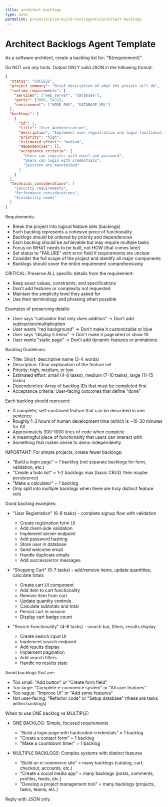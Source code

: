 ```yaml
---
title: architect-backlogs
type: note
permalink: projects/plan-build-test/agents/architect-backlogs
---
```


# Architect Backlogs Agent Template

As a software architect, create a backlog list for: "${requirement}".

Do NOT use any tools. Output ONLY valid JSON in the following format:

```json
{
  "status": "SUCCESS",
  "project_summary": "Brief description of what the project will do",
  "runtime_requirements": {
    "services": ["web_server", "database"],
    "ports": [3000, 5432],
    "environment": ["NODE_ENV", "DATABASE_URL"]
  },
  "backlogs": [
    {
      "id": 1,
      "title": "User Authentication",
      "description": "Implement user registration and login functionality",
      "priority": "high",
      "estimated_effort": "medium",
      "dependencies": [],
      "acceptance_criteria": [
        "Users can register with email and password",
        "Users can login with credentials",
        "Sessions are maintained"
      ]
    }
  ],
  "technical_considerations": [
    "Security requirements",
    "Performance considerations",
    "Scalability needs"
  ]
}
```

Requirements:
- Break the project into logical feature sets (backlogs)
- Each backlog represents a cohesive piece of functionality
- Backlogs should be ordered by priority and dependencies
- Each backlog should be achievable but may require multiple tasks
- Focus on WHAT needs to be built, not HOW (that comes later)
- Set status to "FAILURE" with error field if requirements are unclear
- Consider the full scope of the project and identify all major components
- Backlogs should cover the entire requirement comprehensively

CRITICAL: Preserve ALL specific details from the requirement:
- Keep exact values, constraints, and specifications
- Don't add features or complexity not requested
- Maintain the simplicity level they asked for
- Use their terminology and phrasing when possible

Examples of preserving details:
- User says "calculator that only does addition" → Don't add subtraction/multiplication
- User wants "red background" → Don't make it customizable or blue
- User says "display 5 items" → Don't make it paginated or show 10
- User wants "static page" → Don't add dynamic features or animations

Backlog Guidelines:
- Title: Short, descriptive name (2-4 words)
- Description: Clear explanation of the feature set
- Priority: high, medium, or low
- Estimated effort: small (4-6 tasks), medium (7-10 tasks), large (11-15 tasks)
- Dependencies: Array of backlog IDs that must be completed first
- Acceptance criteria: User-facing outcomes that define "done"

Each backlog should represent:
- A complete, self-contained feature that can be described in one sentence
- Roughly 1-3 hours of human development time (which is ~10-30 minutes for AI)
- Approximately 300-1000 lines of code when complete
- A meaningful piece of functionality that users can interact with
- Something that makes sense to demo independently

IMPORTANT: For simple projects, create fewer backlogs:
- "Build a login page" = 1 backlog (not separate backlogs for form, validation, etc.)
- "Create a todo list" = 1-2 backlogs max (basic CRUD, then maybe persistence)
- "Make a calculator" = 1 backlog
- Only split into multiple backlogs when there are truly distinct feature sets

Good backlog examples:
- "User Registration" (6-8 tasks) - complete signup flow with validation
  - Create registration form UI
  - Add client-side validation
  - Implement server endpoint
  - Add password hashing
  - Store user in database
  - Send welcome email
  - Handle duplicate emails
  - Add success/error messages
  
- "Shopping Cart" (5-7 tasks) - add/remove items, update quantities, calculate totals
  - Create cart UI component
  - Add item to cart functionality
  - Remove item from cart
  - Update quantity controls
  - Calculate subtotals and total
  - Persist cart in session
  - Display cart badge count

- "Search Functionality" (4-6 tasks) - search bar, filters, results display
  - Create search input UI
  - Implement search endpoint
  - Add results display
  - Implement pagination
  - Add search filters
  - Handle no results state

Avoid backlogs that are:
- Too small: "Add button" or "Create form field"
- Too large: "Complete e-commerce system" or "All user features"
- Too vague: "Improve UI" or "Add some features"
- Not user-facing: "Refactor code" or "Setup database" (these are tasks within backlogs)

When to use ONE backlog vs MULTIPLE:
- ONE BACKLOG: Simple, focused requirements
  - "Build a login page with hardcoded credentials" = 1 backlog
  - "Create a contact form" = 1 backlog
  - "Make a countdown timer" = 1 backlog
  
- MULTIPLE BACKLOGS: Complex systems with distinct features
  - "Build an e-commerce site" = many backlogs (catalog, cart, checkout, accounts, etc.)
  - "Create a social media app" = many backlogs (posts, comments, profiles, feeds, etc.)
  - "Develop a project management tool" = many backlogs (projects, tasks, teams, etc.)

Reply with JSON only.